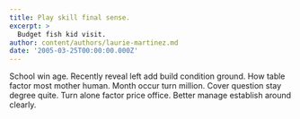 ```yaml
---
title: Play skill final sense.
excerpt: >
  Budget fish kid visit.
author: content/authors/laurie-martinez.md
date: '2005-03-25T00:00:00.000Z'
---
```

School win age. Recently reveal left add build condition ground. How table factor most mother human. Month occur turn million. Cover question stay degree quite. Turn alone factor price office. Better manage establish around clearly.